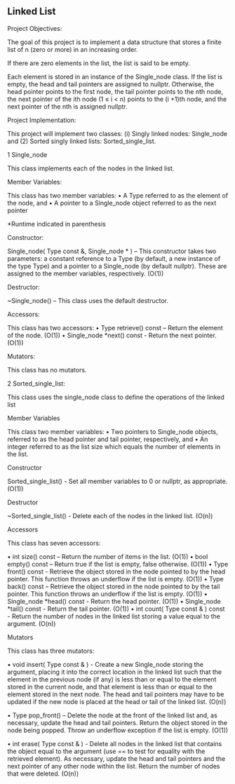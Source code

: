 Linked List
------------------------------------------------------------------------------------------------------------------------------
Project Objectives:

The goal of this project is to implement a data structure that stores a finite list of n (zero or more) in an increasing order. 

If there are zero elements in the list, the list is said to be empty.

Each element is stored in an instance of the Single_node<Type> class. If the list is empty, the head and tail pointers are assigned to nullptr. Otherwise, the head pointer points to the first node, the tail pointer points to the nth node, the next pointer of the ith node (1 ≤ i < n) points to the (i +1)th node, and the next pointer of the nth is assigned nullptr.

Project Implementation:

This project will implement two classes: (i) Singly linked nodes: Single_node and
(2) Sorted singly linked lists: Sorted_single_list.

1 Single_node

This class implements each of the nodes in the linked list.

Member Variables:

This class has two member variables:
• A Type referred to as the element of the node, and
• A pointer to a Single_node object referred to as the next pointer

*Runtime indicated in parenthesis

Constructor:

Single_node( Type const &, Single_node * ) – This constructor takes two parameters: a
constant reference to a Type (by default, a new instance of the type Type) and a pointer
to a Single_node (by default nullptr). These are assigned to the member variables,
respectively. (O(1))

Destructor:

~Single_node() – This class uses the default destructor.

Accessors:

This class has two accessors:
• Type retrieve() const – Return the element of the node. (O(1))
• Single_node *next() const - Return the next pointer. (O(1))

Mutators:

This class has no mutators.

2 Sorted_single_list:

This class uses the single_node class to define the operations of the linked list

Member Variables

This class two member variables:
• Two pointers to Single_node<Type> objects, referred to as the head pointer and
tail pointer, respectively, and
• An integer referred to as the list size which equals the number of elements in the
list.

Constructor

Sorted_single_list() - Set all member variables to 0 or nullptr, as appropriate. (O(1))

Destructor

~Sorted_single_list() - Delete each of the nodes in the linked list. (O(n))

Accessors

This class has seven accessors:

• int size() const – Return the number of items in the list. (O(1))
• bool empty() const – Return true if the list is empty, false otherwise. (O(1))
• Type front() const - Retrieve the object stored in the node pointed to by the head
pointer. This function throws an underflow if the list is empty. (O(1))
• Type back() const – Retrieve the object stored in the node pointed to by the tail
pointer. This function throws an underflow if the list is empty. (O(1))
• Single_node<Type> *head() const - Return the head pointer. (O(1))
• Single_node<Type> *tail() const - Return the tail pointer. (O(1))
• int count( Type const & ) const - Return the number of nodes in the linked list
storing a value equal to the argument. (O(n))

Mutators

This class has three mutators:

• void insert( Type const & ) - Create a new Single_node<Type> storing the
argument, placing it into the correct location in the linked list such that the
element in the previous node (if any) is less than or equal to the element stored in
the current node, and that element is less than or equal to the element stored in
the next node. The head and tail pointers may have to be updated if the new node
is placed at the head or tail of the linked list. (O(n))

• Type pop_front() – Delete the node at the front of the linked list and, as
necessary, update the head and tail pointers. Return the object stored in the node
being popped. Throw an underflow exception if the list is empty. (O(1))

• int erase( Type const & ) - Delete all nodes in the linked list that contains the
object equal to the argument (use == to test for equality with the retrieved
element). As necessary, update the head and tail pointers and the next pointer of
any other node within the list. Return the number of nodes that were deleted.
(O(n))
